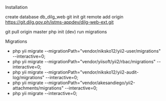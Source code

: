 Installation


create database db_dilg_web
git init
git remote add origin https://git.dilg.gov.ph/istms-appdev/dilg-web-ext.git

git pull origin master
php init (dev)
run migrations


Migrations
<ul>
    <li>php yii migrate --migrationPath="vendor/niksko12/yii2-user/migrations" --interactive=0;
    <li>php yii migrate --migrationPath="vendor/yiisoft/yii2/rbac/migrations" --interactive=0;
    <li>php yii migrate --migrationPath="vendor/niksko12/yii2-audit-log/migrations" --interactive=0;
    <li>php yii migrate --migrationPath="vendor/akesandiego/yii2-attachments/migrations" --interactive=0;
    <li>php yii migrate --interactive=0;
</ul>